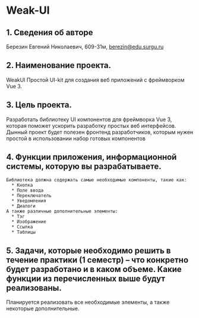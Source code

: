 # Weak-UI

## 1. Сведения об авторе
   Березин Евгений Николаевич, 609-31м, berezin@edu.surgu.ru

## 2. Наименование проекта.
   WeakUI
   Простой UI-kit для создания веб приложений с фреймворком Vue 3.

## 3. Цель проекта.
   Разработать библиотеку UI компонентов для фреймворка Vue 3, которая поможет ускорить разработку простых веб интерфейсов.
   Дынный проект будет полезен фронтенд разработчиков, которым нужен простой в использовании набор готовых компонентов

## 4. Функции приложения, информационной системы, которую вы разрабатываете.
    Библиотека должна содержать самые необходимые компоненты, такие как:
      * Кнопка
      * Поле ввода
      * Переключатель
      * Уведомления
      * Диалоги
    А также различные дополнительные элементы:
      * Тэг
      * Изображение
      * Ссылка
      * Таблицы

## 5. Задачи, которые необходимо решить в течение практики (1 семестр) – что конкретно будет разработано и в каком объеме. Какие функции из перечисленных выше будут реализованы.
   Планируется реализовать все необходимые элементы, а также некоторые дополнительные.

